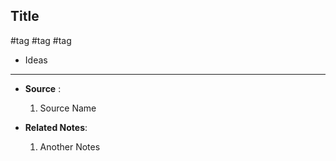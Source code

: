 ## **Title**

#tag #tag #tag

- Ideas

---

- **Source** :

  1. Source Name

- **Related Notes**:

  1. Another Notes
